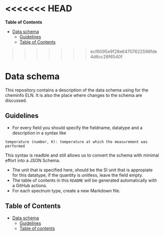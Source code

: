 <<<<<<< HEAD
=======
<!-- START doctoc generated TOC please keep comment here to allow auto update -->
<!-- DON'T EDIT THIS SECTION, INSTEAD RE-RUN doctoc TO UPDATE -->
**Table of Contents**

- [Data schema](#data-schema)
  - [Guidelines](#guidelines)
  - [Table of Contents](#table-of-contents)

<!-- END doctoc generated TOC please keep comment here to allow auto update -->

>>>>>>> ecf6095e9f28e64707622596fde4d6cc26f6540f
# Data schema 
This repository contains a description of the data schema using for the cheminfo ELN. 
It is also the place where changes to the schema are discussed.

## Guidelines 
- For every field you should specify the fieldname, datatype and a description in a syntax like 
 
```
temperature (number, K): temperature at which the measurement was performed
```

This syntax is readble and still allows us to convert the schema with minimal effort into a JSON Schema.

- The unit that is specified here, should be the SI unit that is appropiate for this datatype, if the quantity is unitless, leave the field empty.
- The table of contents in this `README` will be generated automatically with a GitHub actions. 
- For each spectrum type, create a new Markdown file.

<!-- START doctoc generated TOC please keep comment here to allow auto update -->
<!-- DON'T EDIT THIS SECTION, INSTEAD RE-RUN doctoc TO UPDATE -->
## Table of Contents 

- [Data schema](#data-schema)
  - [Guidelines](#guidelines)
  - [Table of contents](#table-of-contents)

<!-- END doctoc generated TOC please keep comment here to allow auto update -->


